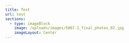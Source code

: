 ```yaml
---
title: Test
url: test
sections:
  - type: imageBlock
    image: /uploads/images/5067.1_final_photos_02.jpg
    imageLayout: Center
---
```

